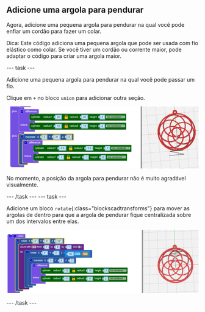 ## Adicione uma argola para pendurar

Agora, adicione uma pequena argola para pendurar na qual você pode enfiar um cordão para fazer um colar.

Dica: Este código adiciona uma pequena argola que pode ser usada com fio elástico como colar. Se você tiver um cordão ou corrente maior, pode adaptar o código para criar uma argola maior.

--- task ---

Adicione uma pequena argola para pendurar na qual você pode passar um fio.

Clique em `+` no bloco `union` para adicionar outra seção.

![captura de tela](images/pendant-hang.png)

No momento, a posição da argola para pendurar não é muito agradável visualmente.

--- /task --- --- task ---

Adicione um bloco `rotate`{:class="blockscadtransforms"} para mover as argolas de dentro para que a argola de pendurar fique centralizada sobre um dos intervalos entre elas.

![screenshot](images/pendant-hang-rotate.png)

--- /task ---	


	
